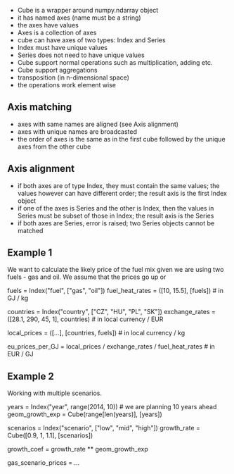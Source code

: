- Cube is a wrapper around numpy.ndarray object
- it has named axes (name must be a string)
- the axes have values
- Axes is a collection of axes
- cube can have axes of two types: Index and Series
- Index must have unique values
- Series does not need to have unique values
- Cube support normal operations such as multiplication, adding etc.
- Cube support aggregations
- transposition (in n-dimensional space)
- the operations work element wise

Axis matching
-------------
- axes with same names are aligned (see Axis alignment)
- axes with unique names are broadcasted
- the order of axes is the same as in the first cube followed by the unique axes from the other cube
    
Axis alignment
--------------
- if both axes are of type Index, they must contain the same values; the values however can have different order; the result axis is the first Index object
- if one of the axes is Series and the other is Index, then the values in Series must be subset of those in Index; the result axis is the Series
- if both axes are Series, error is raised; two Series objects cannot be matched

Example 1
---------

We want to calculate the likely price of the fuel mix given we are using two fuels - gas and oil.
We assume that the prices go up or 

fuels = Index("fuel", ["gas", "oil"])
fuel_heat_rates = ([10, 15.5], [fuels])  # in GJ / kg

countries = Index("country", ["CZ", "HU", "PL", "SK"])
exchange_rates = ([28.1, 290, 45, 1], countries)  # in local currency / EUR

local_prices = ([...], [countries, fuels])  # in local currency / kg

eu_prices_per_GJ = local_prices / exchange_rates / fuel_heat_rates  # in EUR / GJ


Example 2
---------

Working with multiple scenarios.

years = Index("year", range(2014, 10))  # we are planning 10 years ahead
geom_growth_exp = Cube(range[len(years)], [years])

scenarios = Index("scenario", ["low", "mid", "high"])
growth_rate = Cube([0.9, 1, 1.1], [scenarios])

growth_coef = growth_rate ** geom_growth_exp

gas_scenario_prices = ...

